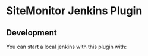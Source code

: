 # SiteMonitor Jenkins Plugin

## Development

You can start a local jenkins with this plugin with:

```
    
```